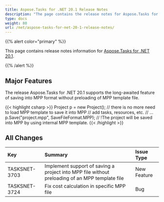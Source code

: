 ```yaml
---
title: Aspose.Tasks for .NET 20.1 Release Notes
description: "The page contains the release notes for Aspose.Tasks for .NET 20.1."
type: docs
weight: 80
url: /net/aspose-tasks-for-net-20-1-release-notes/
---
```


{{% alert color="primary" %}}

This page contains release notes information for [Aspose.Tasks for .NET 20.1](https://downloads.aspose.com/tasks/net/new-releases/aspose.tasks-for-.net-20.1/).

{{% /alert %}}

## **Major Features**
The release Aspose.Tasks for .NET 20.1 supports the long-awaited feature of saving into MPP format without preloading of MPP template file.

{{< highlight csharp >}}
Project p = new Project(); // there is no more need to load MPP template to save it into MPP
// add tasks, resources, etc.
// ...
p.Save("project.mpp", SaveFileFormat.MPP); // !The project will be saved into MPP by using internal MPP template.
{{< /highlight >}}

## **All Changes**

|**Key**|**Summary**|**Issue Type**|
| :- | :- | :- |
|TASKSNET-3703|Implement support of saving a project into MPP file without preloading of an MPP template file|New Feature|
|TASKSNET-3724|Fix cost calculation in specific MPP file|Bug|

